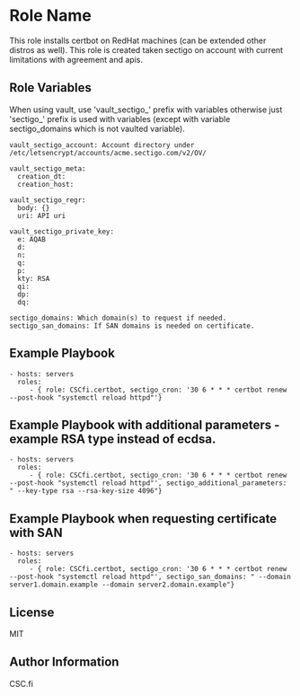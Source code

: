 Role Name
=========

This role installs certbot on RedHat machines (can be extended other distros as well). This role is created taken sectigo on account with current limitations with agreement and apis.

Role Variables
--------------

When using vault, use 'vault_sectigo_' prefix with variables otherwise just 'sectigo_' prefix is used with variables (except with variable sectigo_domains which is not vaulted variable).
```
vault_sectigo_account: Account directory under /etc/letsencrypt/accounts/acme.sectigo.com/v2/OV/

vault_sectigo_meta:
  creation_dt: 
  creation_host: 

vault_sectigo_regr:
  body: {}
  uri: API uri

vault_sectigo_private_key:
  e: AQAB
  d:
  n:
  q:
  p:
  kty: RSA
  qi:
  dp:
  dq:

sectigo_domains: Which domain(s) to request if needed.
sectigo_san_domains: If SAN domains is needed on certificate.
```

Example Playbook
----------------

    - hosts: servers
      roles:
         - { role: CSCfi.certbot, sectigo_cron: '30 6 * * * certbot renew --post-hook "systemctl reload httpd"'}

Example Playbook with additional parameters - example RSA type instead of ecdsa.
----------------

    - hosts: servers
      roles:
         - { role: CSCfi.certbot, sectigo_cron: '30 6 * * * certbot renew --post-hook "systemctl reload httpd"', sectigo_additional_parameters: " --key-type rsa --rsa-key-size 4096"}

Example Playbook when requesting certificate with SAN
----------------

    - hosts: servers
      roles:
         - { role: CSCfi.certbot, sectigo_cron: '30 6 * * * certbot renew --post-hook "systemctl reload httpd"', sectigo_san_domains: " --domain server1.domain.example --domain server2.domain.example"}
         
License
-------

MIT

Author Information
------------------

CSC.fi
